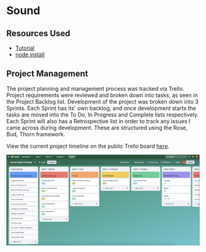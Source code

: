 # Sound

## Resources Used

- [Tutorial](https://www.youtube.com/watch?v=I1cpb0tYV74)
- [node install](https://nodejs.org/en/download/)

## Project Management

The project planning and management process was tracked via Trello.
Project requirements were reviewed and broken down into tasks, as seen in the Project Backlog list.
Development of the project was broken down into 3 Sprints.
Each Sprint has its' own backlog, and once development starts the tasks are moved into the To Do, In Progress and Complete lists respectively.
Each Sprint will also has a Retrospective list in order to track any issues I came across during development. These are structured using the Rose, Bud, Thorn framework.

View the current project timeline on the public Trello board [here](https://trello.com/b/eCi07Jio/sound-project-tracking).

<img src="images/trello-setup.png" width="600">
